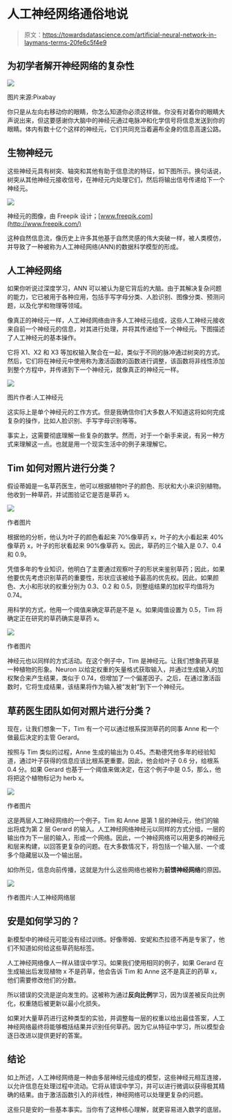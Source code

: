 # 人工神经网络通俗地说

> 原文：<https://towardsdatascience.com/artificial-neural-network-in-laymans-terms-20fe6c5f4e9>

## 为初学者解开神经网络的复杂性

![](img/8ba90015a529ea3031a4bbda08edd6b7.png)

图片来源:Pixabay

你只是从左向右移动你的眼睛，你怎么知道你必须这样做。你没有对着你的眼睛大声说出来，但这要感谢你大脑中的神经元通过电脉冲和化学信号将信息发送到你的眼睛。体内有数十亿个这样的神经元，它们共同充当着遍布全身的信息高速公路。

## 生物神经元

这些神经元具有树突、轴突和其他有助于信息流的特征，如下图所示。换句话说，树突从其他神经元接收信号，在神经元内处理它们，然后将输出信号传递给下一个神经元。

![](img/f12243643124e0fafbdb83c9815eb0c9.png)

神经元的图像，由 Freepik 设计；[www.freepik.com](http://www.freepik.com/)

这种自然信息流，像历史上许多其他基于自然灵感的伟大突破一样，被人类模仿，并导致了一种被称为人工神经网络(ANN)的数据科学模型的形成。

## 人工神经网络

如果你听说过深度学习，ANN 可以被认为是它背后的大脑。由于其解决复杂问题的能力，它已被用于各种应用，包括手写字母分类、人脸识别、图像分类、预测问题，以及化学和物理等领域。

像真正的神经元一样，人工神经网络由许多人工神经元组成，这些人工神经元接收来自前一个神经元的信息，对其进行处理，并将其传递给下一个神经元。下图描述了人工神经元的基本操作。

它将 X1、X2 和 X3 等加权输入聚合在一起，类似于不同的脉冲通过树突的方式。然后，它们将在神经元中使用称为激活函数的函数进行调整，该函数将非线性添加到整个方程中，并传递到下一个神经元，就像真正的神经元一样。

![](img/c22634be9498ca8271c58a65cc76fd01.png)

图片作者:人工神经元

这实际上是单个神经元的工作方式。但是我确信你们大多数人不知道这将如何完成复杂的操作，比如人脸识别、手写字母识别等等。

事实上，这需要彻底理解一些复杂的数学。然而，对于一个新手来说，有另一种方式来理解这一点。也就是用一个现实生活中的例子来理解它。

## Tim 如何对照片进行分类？

假设蒂姆是一名草药医生，他可以根据植物叶子的颜色、形状和大小来识别植物。他收到一种草药，并试图验证它是否是草药 x。

![](img/941644e17283427f1f2dae2775177f8d.png)

作者图片

根据他的分析，他认为叶子的颜色看起来 70%像草药 x，叶子的大小看起来 40%像草药 x，叶子的形状看起来 90%像草药 x。因此，草药的三个输入是 0.7、0.4 和 0.9。

凭借多年的专业知识，他明白了主要通过观察叶子的形状来鉴别草药；因此，如果他要优先考虑识别草药的重要性，形状应该被给予最高的优先权。因此，如果颜色、大小和形状的权重分别为 0.3、0.2 和 0.5，则整组结果的加权平均值将为 0.74。

用科学的方式，他用一个阈值来确定草药是不是 x。如果阈值设置为 0.5，Tim 将确定正在研究的草药确实是草药 x。

![](img/526e4a003107adc2169cfda23440489d.png)

作者图片

神经元也以同样的方式活动。在这个例子中，Tim 是神经元。让我们想象药草是一种植物的形象。Neuron 以给定权重的矢量格式获取输入，并通过生成输入的加权聚合来产生结果，类似于 0.74，但增加了一个偏差因子。之后，在通过激活函数时，它将生成结果，该结果将作为输入被“发射”到下一个神经元。

## 草药医生团队如何对照片进行分类？

现在，让我们想象一下，Tim 有一个可以通过根系探测草药的同事 Anne 和一个做最后决定的主管 Gerard。

按照与 Tim 类似的过程，Anne 生成的输出为 0.45。杰勒德凭他多年的经验知道，通过叶子获得的信息应该比根系更重要。因此，他会给叶子 0.6 分，给根系 0.4 分。如果 Gerard 也基于一个阈值来做决定，在这个例子中是 0.5，那么，他将把这个植物标记为 herb x。

![](img/4d6e3c49034ff4f4f715644962229d4c.png)

作者图片

这是两层人工神经网络的一个例子。Tim 和 Anne 是第 1 层的神经元，他们的输出将成为第 2 层 Gerard 的输入。人工神经网络神经元以同样的方式分组，一层的输出作为下一层的输入，形成一个网络。因此，一个神经网络可以用更多的神经元和层来构建，以回答更复杂的问题。在大多数情况下，将包括一个输入层、一个或多个隐藏层以及一个输出层。

如你所见，信息向前传播，这就是为什么这些网络也被称为**前馈神经网络**的原因。

![](img/e9b6440abb6003b4ca24de7edd361259.png)

作者图片:人工神经网络层

## 安是如何学习的？

新模型中的神经元可能没有经过训练。好像蒂姆、安妮和杰拉德不再是专家了，他们不知道如何给这些草药贴标签。

人工神经网络像人一样从错误中学习。如果我们使用相同的例子，如果 Gerard 在生成输出后发现植物 x 不是药草，他会告诉 Tim 和 Anne 这不是真正的药草 x，他们需要修改他们的分数。

所以错误的交流是逆向发生的。这被称为通过**反向比例**学习，因为误差被反向比例化，权重随后被更新以最小化损失。

如果对大量草药进行这种类型的实验，并调整每一层的权重以给出最佳答案，人工神经网络最终将能够概括结果并识别任何草药。因为它从特征中学习，所以模型会逐日改进以提供更好的答案。

## 结论

如上所述，人工神经网络是一种由多层神经元组成的模型，这些神经元相互连接，以允许信息在处理过程中流动。它将从错误中学习，并可以进行微调以获得极其精确的结果。由于激活函数引入的非线性，神经网络可以处理更复杂的问题。

这些只是安的一些基本事实。当你有了这种核心理解，就更容易进入数学的底层。